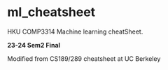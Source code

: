 # ml_cheatsheet
HKU COMP3314 Machine learning cheatSheet.

**23-24 Sem2 Final**

Modified from CS189/289 cheatsheet at UC Berkeley

